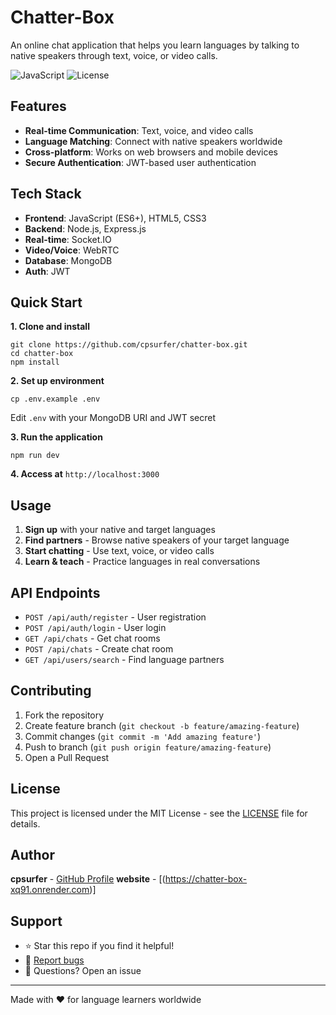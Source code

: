# Chatter-Box

An online chat application that helps you learn languages by talking to native speakers through text, voice, or video calls.

![JavaScript](https://img.shields.io/badge/JavaScript-99.4%25-yellow)
![License](https://img.shields.io/badge/License-MIT-blue.svg)

## Features

- **Real-time Communication**: Text, voice, and video calls
- **Language Matching**: Connect with native speakers worldwide  
- **Cross-platform**: Works on web browsers and mobile devices
- **Secure Authentication**: JWT-based user authentication

## Tech Stack

- **Frontend**: JavaScript (ES6+), HTML5, CSS3
- **Backend**: Node.js, Express.js
- **Real-time**: Socket.IO
- **Video/Voice**: WebRTC
- **Database**: MongoDB
- **Auth**: JWT

## Quick Start

**1. Clone and install**

```
git clone https://github.com/cpsurfer/chatter-box.git
cd chatter-box
npm install
```

**2. Set up environment**

```
cp .env.example .env
```

Edit `.env` with your MongoDB URI and JWT secret

**3. Run the application**

```
npm run dev
```

**4. Access at** `http://localhost:3000`

## Usage

1. **Sign up** with your native and target languages
2. **Find partners** - Browse native speakers of your target language
3. **Start chatting** - Use text, voice, or video calls
4. **Learn & teach** - Practice languages in real conversations

## API Endpoints

- `POST /api/auth/register` - User registration
- `POST /api/auth/login` - User login
- `GET /api/chats` - Get chat rooms
- `POST /api/chats` - Create chat room
- `GET /api/users/search` - Find language partners

## Contributing

1. Fork the repository
2. Create feature branch (`git checkout -b feature/amazing-feature`)
3. Commit changes (`git commit -m 'Add amazing feature'`)
4. Push to branch (`git push origin feature/amazing-feature`)
5. Open a Pull Request

## License

This project is licensed under the MIT License - see the [LICENSE](LICENSE) file for details.

## Author

**cpsurfer** - [GitHub Profile](https://github.com/cpsurfer)
**website** - [(https://chatter-box-xq91.onrender.com)]

## Support

- ⭐ Star this repo if you find it helpful!
- 🐛 [Report bugs](https://github.com/cpsurfer/chatter-box/issues)
- 💬 Questions? Open an issue

---

Made with ❤️ for language learners worldwide
```


